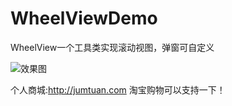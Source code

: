 # WheelViewDemo
WheelView一个工具类实现滚动视图，弹窗可自定义

![](https://github.com/rjhsmile/WheelViewDemo/blob/master/app/src/main/res/raw/a.gif "效果图")


个人商城:http://jumtuan.com  淘宝购物可以支持一下！
